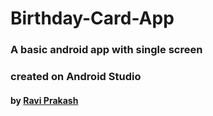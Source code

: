 # Birthday-Card-App

### A basic android app with single screen

### created on Android Studio


#### by [Ravi Prakash](https://raviprakashravi.cf/)
